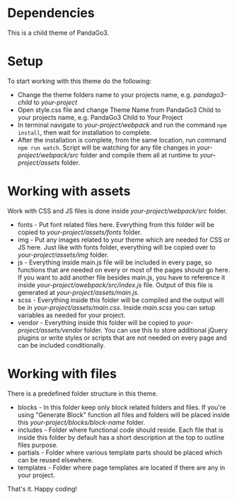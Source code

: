 # Dependencies

This is a child theme of PandaGo3.

# Setup

To start working with this theme do the following:

- Change the theme folders name to your projects name, e.g. *pandago3-child* to *your-project*
- Open style.css file and change Theme Name from PandaGo3 Child to your projects name, e.g. PandaGo3 Child to Your Project
- In terminal navigate to *your-project/webpack* and run the command `npm install`, then wait for installation to complete.
- After the installation is complete, from the same location, run command `npm run watch`. Script will be watching for any file changes in *your-project/webpack/src* folder and compile them all at runtime to *your-project/assets* folder.

# Working with assets

Work with CSS and JS files is done inside *your-project/webpack/src* folder.

- fonts - Put font related files here. Everything from this folder will be copied to *your-project/assets/fonts* folder.
- img - Put any images related to your theme which are needed for CSS or JS here. Just like with fonts folder, everything will be copied over to *your-project/assets/img* folder.
- js - Everything inside main.js file will be included in every page, so functions that are needed on every or most of the pages should go here. If you want to add another file besides main.js, you have to reference it inside *your-project/awebpack/src/index.js* file. Output of this file is generated at *your-project/assets/main.js*.
- scss - Everything inside this folder will be compiled and the output will be in *your-project/assets/main.css*. Inside *main.scss* you can setup variables as needed for your project.
- vendor - Everything inside this folder will be copied to *your-project/assets/vendor* folder. You can use this to store additional jQuery plugins or write styles or scripts that are not needed on every page and can be included conditionally.

# Working with files

There is a predefined folder structure in this theme.

- blocks - In this folder keep only block related folders and files. If you're using "Generate Block" function all files and folders will be placed inside this *your-project/blocks/block-name* folder.
- includes - Folder where functional code should reside. Each file that is inside this folder by default has a short description at the top to outline files purpose.
- partials - Folder where various template parts should be placed which can be reused elsewhere.
- templates - Folder where page templates are located if there are any in your project.



That's it. Happy coding!